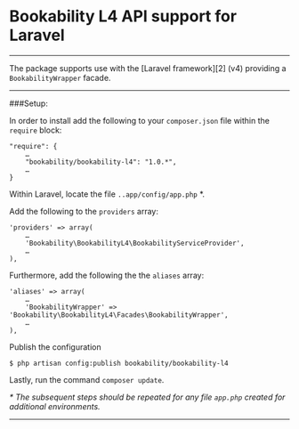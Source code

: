 # Bookability L4 API support for Laravel

----

The package supports use with the [Laravel framework][2] (v4) providing a `BookabilityWrapper` facade.

----

###Setup:

In order to install add the following to your `composer.json` file within the `require` block:

	"require": {
		…
		"bookability/bookability-l4": "1.0.*",
		…	
	}

Within Laravel, locate the file `..app/config/app.php` *.

Add the following to the `providers` array:

	'providers' => array(
		…
		'Bookability\BookabilityL4\BookabilityServiceProvider',
		…
	),

Furthermore, add the following the the `aliases` array:

	'aliases' => array(
		…
		'BookabilityWrapper' => 'Bookability\BookabilityL4\Facades\BookabilityWrapper',
		…
	),
	
Publish the configuration

	$ php artisan config:publish bookability/bookability-l4

Lastly, run the command `composer update`.

_\* The subsequent steps should be repeated for any file `app.php` created for additional environments._

----